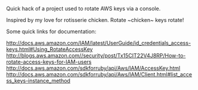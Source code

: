 
Quick hack of a project used to rotate AWS keys via a console.

Inspired by my love for rotisserie chicken. Rotate ~chicken~ keys rotate!

Some quick links for documentation:

http://docs.aws.amazon.com/IAM/latest/UserGuide/id_credentials_access-keys.html#Using_RotateAccessKey
http://blogs.aws.amazon.com//security/post/Tx15CIT22V4J8RP/How-to-rotate-access-keys-for-IAM-users
http://docs.aws.amazon.com/sdkforruby/api/Aws/IAM/AccessKey.html
http://docs.aws.amazon.com/sdkforruby/api/Aws/IAM/Client.html#list_access_keys-instance_method
